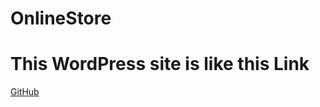 # OnlineStore
# This WordPress site is like this Link
[GitHub](https://mkprajapat2002.wixsite.com/fashionpoint)
